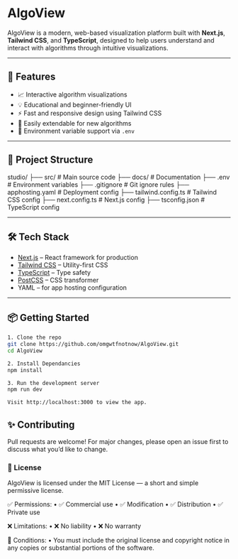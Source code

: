 # AlgoView

AlgoView is a modern, web-based visualization platform built with **Next.js**, **Tailwind CSS**, and **TypeScript**, designed to help users understand and interact with algorithms through intuitive visualizations.

---

## 🚀 Features

- 📈 Interactive algorithm visualizations
- 💡 Educational and beginner-friendly UI
- ⚡ Fast and responsive design using Tailwind CSS
- 🔧 Easily extendable for new algorithms
- 🔐 Environment variable support via `.env`

---

## 📁 Project Structure
studio/
├── src/                 # Main source code
├── docs/                # Documentation
├── .env                 # Environment variables
├── .gitignore           # Git ignore rules
├── apphosting.yaml      # Deployment config
├── tailwind.config.ts   # Tailwind CSS config
├── next.config.ts       # Next.js config
├── tsconfig.json        # TypeScript config

---

## 🛠️ Tech Stack

- [Next.js](https://nextjs.org/) – React framework for production
- [Tailwind CSS](https://tailwindcss.com/) – Utility-first CSS
- [TypeScript](https://www.typescriptlang.org/) – Type safety
- [PostCSS](https://postcss.org/) – CSS transformer
- YAML – for app hosting configuration

---

## 📦 Getting Started


```bash
1. Clone the repo
git clone https://github.com/omgwtfnotnow/AlgoView.git
cd AlgoView

2. Install Dependancies
npm install

3. Run the development server
npm run dev

Visit http://localhost:3000 to view the app.
```
## ✨ Contributing

Pull requests are welcome! For major changes, please open an issue first to discuss what you’d like to change.


### 📝 License

AlgoView is licensed under the MIT License — a short and simple permissive license.

✅ Permissions:
	•	✅ Commercial use
	•	✅ Modification
	•	✅ Distribution
	•	✅ Private use

❌ Limitations:
	•	❌ No liability
	•	❌ No warranty

📌 Conditions:
	•	You must include the original license and copyright notice in any copies or substantial portions of the software.
